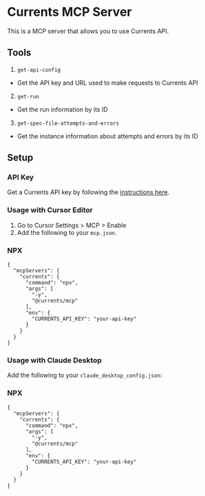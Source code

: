 # Currents MCP Server

This is a MCP server that allows you to use Currents API.

## Tools

1. `get-api-config`

- Get the API key and URL used to make requests to Currents API

2. `get-run`

- Get the run information by its ID

3. `get-spec-file-attempts-and-errors`

- Get the instance information about attempts and errors by its ID 

## Setup

### API Key

Get a Currents API key by following the [instructions here](https://docs.currents.dev/resources/api/api-keys).

### Usage with Cursor Editor

1. Go to Cursor Settings > MCP > Enable
2. Add the following to your `mcp.json`.

### NPX
```
{
  "mcpServers": {
    "currents": {
      "command": "npx",
      "args": [
        "-y",
        "@currents/mcp"
      ],
      "env": {
        "CURRENTS_API_KEY": "your-api-key"
      }
    }
  }
}
```

### Usage with Claude Desktop
Add the following to your `claude_desktop_config.json`:

### NPX
```
{
  "mcpServers": {
    "currents": {
      "command": "npx",
      "args": [
        "-y",
        "@currents/mcp"
      ],
      "env": {
        "CURRENTS_API_KEY": "your-api-key"
      }
    }
  }
}
```

